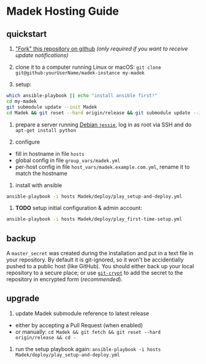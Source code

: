 # Madek Hosting Guide

## quickstart

1. ["Fork" this repository on github](https://github.com/Madek/madek-instance/fork)
  *(only required if you want to receive update notifications)*

1. clone it to a computer running Linux or macOS: `git clone git@github:yourUserName/madek-instance my-madek`

1. setup:
  ```sh
  which ansible-playbook || echo "install ansible first!"
  cd my-madek
  git submodule update --init Madek
  cd Madek && git reset --hard origin/release && git submodule update --init --recursive deploy && cd -
  ```

1. prepare a server running [Debian `jessie`](https://www.debian.org/releases/jessie/),
  log in as root via SSH and do `apt-get install python`

1. configure
  - fill in hostname in file `hosts`
  - global config in file `group_vars/madek.yml`
  - per-host config in file `host_vars/madek.example.com.yml`, rename it to match the hostname

1. install with ansible
  ```sh
  ansible-playbook -i hosts Madek/deploy/play_setup-and-deploy.yml
  ```

1. **TODO** setup initial configuration & admin account:
  ```sh
  ansible-playbook -i hosts Madek/deploy/play_first-time-setup.yml
  ```

## backup

A `master_secret` was created during the installation and put in a text file
in your repository.
By default it is git-ignored, so it won't be accidentially pushed to a public
host (like GitHub).
You should either back up your local repository to a secure place;
or use [`git-crypt`](https://www.agwa.name/projects/git-crypt/) to add the
secret to the repository in encrypted form (*recommended*).

## upgrade

1. update Madek submodule reference to latest release
  - either by accepting a Pull Request (when enabled)
  - or manually: `cd Madek && git fetch && git reset --hard origin/release && cd -`

1. run the setup playbook again: `ansible-playbook -i hosts Madek/deploy/play_setup-and-deploy.yml`
